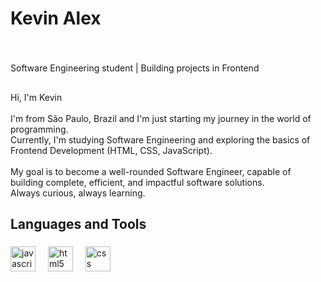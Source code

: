 <h1 align="left">Kevin Alex</h1>

###

<br clear="both">

<p align="left">Software Engineering student | Building projects in Frontend</p>

###

<h2 align="left"></h2>

###

<p align="left">Hi, I'm Kevin  <br><br>I'm from São Paulo, Brazil and I'm just starting my journey in the world of programming.  <br>Currently, I'm studying Software Engineering and exploring the basics of Frontend Development (HTML, CSS, JavaScript).  <br><br>My goal is to become a well-rounded Software Engineer, capable of building complete, efficient, and impactful software solutions.  <br>Always curious, always learning.</p>

###

<h2 align="left">Languages and Tools</h2>

###

<div align="left">
  <img src="https://cdn.jsdelivr.net/gh/devicons/devicon/icons/javascript/javascript-original.svg" height="40" alt="javascript logo"  />
  <img width="12" />
  <img src="https://cdn.jsdelivr.net/gh/devicons/devicon/icons/html5/html5-original.svg" height="40" alt="html5 logo"  />
  <img width="12" />
  <img src="https://cdn.jsdelivr.net/gh/devicons/devicon/icons/css3/css3-original.svg" height="40" alt="css logo"  />
</div>

###
